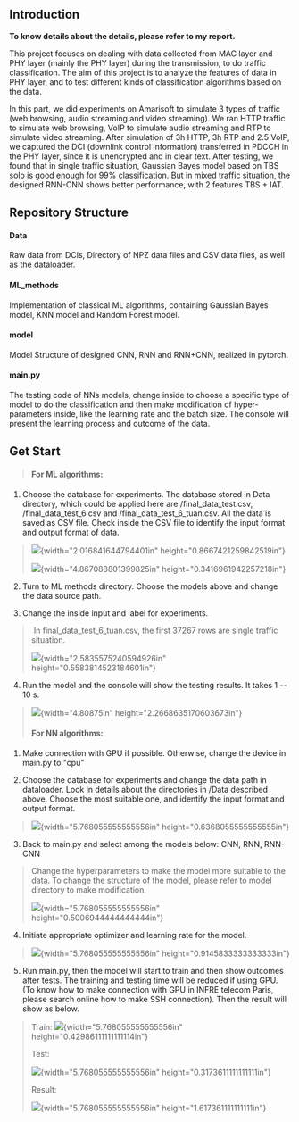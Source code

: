 ## **Introduction**

**To know details about the details, please refer to my report.**

This project focuses on dealing with data collected from MAC layer and PHY layer (mainly the PHY layer) during the transmission, to do traffic classification. The aim of this project is to analyze the features of data in PHY layer, and to test different kinds of classification algorithms based on the data.

In this part, we did experiments on Amarisoft to simulate 3 types of traffic (web browsing, audio streaming and video streaming). We ran HTTP traffic to simulate web browsing, VoIP to simulate audio streaming and RTP to simulate video streaming. After simulation of 3h HTTP, 3h RTP and 2.5 VoIP, we captured the DCI (downlink control information) transferred in PDCCH in the PHY layer, since it is unencrypted and in clear text. After testing, we found that in single traffic situation, Gaussian Bayes model based on TBS solo is good enough for 99% classification. But in mixed traffic situation, the designed RNN-CNN shows better performance, with 2 features TBS + IAT.

## **Repository Structure**

#### **Data**

Raw data from DCIs, Directory of NPZ data files and CSV data files, as well as the dataloader. 

#### **ML_methods**

Implementation of classical ML algorithms, containing Gaussian Bayes model, KNN model and Random Forest model.

#### **model**

Model Structure of designed CNN, RNN and RNN+CNN, realized in pytorch.

#### **main.py**

The testing code of NNs models, change inside to choose a specific type of model to do the classification and then make modification of hyper-parameters inside, like the learning rate and the batch size. The console will present the learning process and outcome of the data.

## **Get Start**

> #### **For ML algorithms:**

1)  Choose the database for experiments. The database stored in Data directory, which could be applied here are /final_data_test.csv, /final_data_test_6.csv and /final_data_test_6\_tuan.csv. All the
    data is saved as CSV file. Check inside the CSV file to identify the input format and output format of data. 
    

> ![](vertopal_f6cfe6e4375a4ad98e1c5ad0747a34b3/media/image1.png){width="2.016841644794401in"
> height="0.8667421259842519in"}
>
> ![](vertopal_f6cfe6e4375a4ad98e1c5ad0747a34b3/media/image2.png){width="4.867088801399825in"
> height="0.3416961942257218in"}

2. Turn to ML methods directory. Choose the models above and change the data source path.

3)  Change the inside input and label for experiments.

> ​	In final_data_test_6\_tuan.csv, the first 37267 rows are single traffic situation.
> 
>![](vertopal_f6cfe6e4375a4ad98e1c5ad0747a34b3/media/image3.png){width="2.5835575240594926in"
> height="0.5583814523184601in"}

4)  Run the model and the console will show the testing results. It takes 1 -- 10 s.

> ![](vertopal_f6cfe6e4375a4ad98e1c5ad0747a34b3/media/image4.png){width="4.80875in"
> height="2.2668635170603673in"}
>
> 
>
> #### **For NN algorithms:**

1)  Make connection with GPU if possible. Otherwise, change the device in main.py to "cpu"
    
2)  Choose the database for experiments and change the data path in dataloader. Look in details about the directories in /Data described above. Choose the most suitable one, and identify the input format and output format.

> ![](vertopal_f6cfe6e4375a4ad98e1c5ad0747a34b3/media/image5.png){width="5.768055555555556in"
> height="0.6368055555555555in"}

3)  Back to main.py and select among the models below: CNN, RNN, RNN-CNN

> Change the hyperparameters to make the model more suitable to the data. To change the  structure of the model, please refer to model directory to make modification.
> 
> ![](vertopal_f6cfe6e4375a4ad98e1c5ad0747a34b3/media/image6.png){width="5.768055555555556in"
>height="0.5006944444444444in"}

4)  Initiate appropriate optimizer and learning rate for the model.

> ![](vertopal_f6cfe6e4375a4ad98e1c5ad0747a34b3/media/image7.png){width="5.768055555555556in"
> height="0.9145833333333333in"}

5)  Run main.py, then the model will start to train and then show outcomes after tests. The training and testing time will be reduced if using GPU. (To know how to make connection with GPU in INFRE
    telecom Paris, please search online how to make SSH connection).
    Then the result will show as below.

> Train:
> ![](vertopal_f6cfe6e4375a4ad98e1c5ad0747a34b3/media/image8.png){width="5.768055555555556in"
> height="0.42986111111111114in"}
>
> Test:
>
> ![](vertopal_f6cfe6e4375a4ad98e1c5ad0747a34b3/media/image9.png){width="5.768055555555556in"
> height="0.3173611111111111in"}
>
> Result:
>
> ![](vertopal_f6cfe6e4375a4ad98e1c5ad0747a34b3/media/image10.png){width="5.768055555555556in"
> height="1.617361111111111in"}
